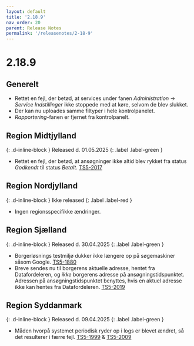 ```yaml
---
layout: default
title: '2.18.9'
nav_order: 20
parent: Release Notes
permalink: '/releasenotes/2-18-9'
---
```


# 2.18.9

## Generelt
- Rettet en fejl, der betød, at services under fanen _Administration_ → _Service Indstillinger_ ikke stoppede med at køre, selvom de blev slukket.
- Der kan nu uploades samme filtyper i hele kontrolpanelet.
- _Rapportering_-fanen er fjernet fra kontrolpanelt. 

## Region Midtjylland
{: .d-inline-block }
Released d. 01.05.2025
{: .label .label-green }
- Rettet en fejl, der betød, at ansøgninger ikke altid blev rykket fra status _Godkendt_ til status _Betalt_. [TS5-2017](https://sd.trifork.com/browse/TS5-2017)

## Region Nordjylland
{: .d-inline-block }
Ikke released
{: .label .label-red }
- Ingen regionsspecifikke ændringer.

## Region Sjælland
{: .d-inline-block }
Released d. 30.04.2025
{: .label .label-green }
- Borgerløsnings testmiljø dukker ikke længere op på søgemaskiner såsom Google. [TS5-1880](https://sd.trifork.com/browse/TS5-1880)
- Breve sendes nu til borgerens aktuelle adresse, hentet fra Datafordeleren, og _ikke_ borgerens adresse på ansøgningstidspunktet. Adressen på ansøgningstidspunktet benyttes, hvis en aktuel adresse ikke kan hentes fra Datafordeleren. [TS5-2019](https://sd.trifork.com/browse/TS5-2019)

## Region Syddanmark
{: .d-inline-block }
Released d. 09.04.2025
{: .label .label-green }
- Måden hvorpå systemet periodisk ryder op i logs er blevet ændret, så det resulterer i færre fejl. [TS5-1999](https://sd.trifork.com/browse/TS5-1999) & [TS5-2009](https://sd.trifork.com/browse/TS5-2009)
